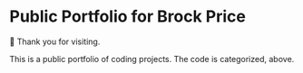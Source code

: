 # Public Portfolio for Brock Price
👋 Thank you for visiting.

This is a public portfolio of coding projects. The code is categorized, above.
